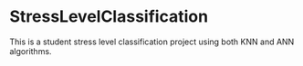 # StressLevelClassification
This is a student stress level classification project using both KNN and ANN algorithms.
